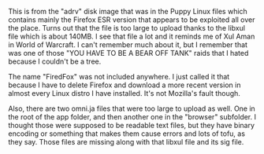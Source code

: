 This is from the "adrv" disk image that was in the Puppy Linux files which contains mainly the Firefox ESR version that appears to be exploited all over the place. Turns out that the file is too large to upload thanks to the libxul file which is about 140MB. I see that file a lot and it reminds me of Xul Aman in World of Warcraft. I can't remember much about it, but I remember that was one of those "YOU HAVE TO BE A BEAR OFF TANK" raids that I hated because I couldn't be a tree.

The name "FiredFox" was not included anywhere. I just called it that because I have to delete Firefox and download a more recent version in almost every Linux distro I have installed. It's not Mozilla's fault though.

Also, there are two omni.ja files that were too large to upload as well. One in the root of the app folder, and then another one in the "browser" subfolder. I thought those were supposed to be readable text files, but they have binary encoding or something that makes them cause errors and lots of tofu, as they say. Those files are missing along with that libxul file and its sig file.
